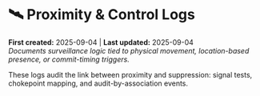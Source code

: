 # 🛰️ Proximity & Control Logs  

**First created:** 2025-09-04 | **Last updated:** 2025-09-04  
*Documents surveillance logic tied to physical movement, location-based presence, or commit-timing triggers.*  

These logs audit the link between proximity and suppression: signal tests, chokepoint mapping, and audit-by-association events.  

